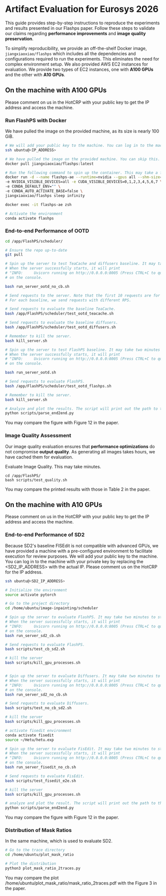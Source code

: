 # Artifact Evaluation for Eurosys 2026
This guide provides step-by-step instructions to reproduce the experiments and results presented in our Flashps paper. Follow these steps to validate our claims regarding **performance improvements** and **image quality preservation**.

To simplify reproducibility, we provide an off-the-shelf Docker image, `jiangxiaoxiao/flashps` which includes all the dependencies and configurations required to run the experiments. This eliminates the need for complex environment setup. We also provided AWS EC2 instances for evaluation. 
We provide two types of EC2 instances, one with **A100 GPUs** and the other with **A10 GPUs**.

## On the machine with A100 GPUs
Please comment on us in the HotCRP with your public key to get the IP address and access the machine.

### Run FlashPS with Docker
We have pulled the image on the provided machine, as its size is nearly 100 GiB.
```bash
# We will add your public key to the machine. You can log in to the machine with your private key by replacing the <IP_ADDRESS> with the actual IP.
ssh ubuntu@<IP_ADDRESS>

# We have pulled the image on the provided machine. You can skip this. On your machine, you can pull the prebuilt Docker image with the following command.
docker pull jiangxiaoxiao/flashps:latest

# Run the following command to spin up the container. This may take a few minutes.
docker run -d --name flashps-ae --runtime=nvidia --gpus all --shm-size=16g \
-e NVIDIA_VISIBLE_DEVICES=all -e CUDA_VISIBLE_DEVICES=0,1,2,3,4,5,6,7 \
-e CONDA_DEFAULT_ENV="" \
-e CONDA_AUTO_ACTIVATE_BASE=false \
jiangxiaoxiao/flashps sleep infinity

docker exec -it flashps-ae zsh

# Activate the environment
conda activate flashps

```

### End-to-end Performance of OOTD
```bash
cd /app/FlashPS/scheduler/

# Ensure the repo up-to-date
git pull

# Spin up the server to test TeaCache and diffusers baseline. It may take two minutes to start the server.
# When the server successfully starts, it will print
# "INFO:     Uvicorn running on http://0.0.0.0:8005 (Press CTRL+C to quit)"
# on the console.

bash run_server_ootd_no_cb.sh

# Send requests to the server. Note that the first 10 requests are for warm-up purposes.
# For each baseline, we send requests with different RPS. 

# Send requests to evaluate the baseline TeaCache.
bash /app/FlashPS/scheduler/test_ootd_teacache.sh

# Send requests to evaluate the baseline diffusers.
bash /app/FlashPS/scheduler/test_ootd_diffusers.sh

# Remember to kill the server.
bash kill_server.sh

# Spin up the server to test FlashPS baseline. It may take two minutes to start the server.
# When the server successfully starts, it will print
# "INFO:     Uvicorn running on http://0.0.0.0:8005 (Press CTRL+C to quit)"
# on the console.

bash run_server_ootd.sh

# Send requests to evaluate FlashPS.
bash /app/FlashPS/scheduler/test_ootd_flashps.sh

# Remember to kill the server.
bash kill_server.sh

# Analyze and plot the results. The script will print out the path to the figure.
python scripts/parse_end2end.py

```
You may compare the figure with Figure 12 in the paper.

### Image Quality Assessment
Our image quality evaluation ensures that **performance optimizations** do not compromise **output quality**. 
As generating all images takes hours, we have cached them for evaluation.

Evaluate Image Quality. This may take minutes.
```
cd /app/FlashPS/
bash scripts/test_quality.sh 
```
You may compare the printed results with those in Table 2 in the paper.

## On the machine with A10 GPUs
Please comment on us in the HotCRP with your public key to get the IP address and access the machine.

### End-to-end Performance of SD2
Because SD2's baseline FISEdit is not compatible with advanced GPUs, we have provided a machine with a pre-configured environment to facilitate execution for review purposes.
We will add your public key to the machine. You can log in to the machine with your private key by replacing the <SD2_IP_ADDRESS> with the actual IP.
Please comment us on the HotCRP for the IP address.

```bash
ssh ubuntu@<SD2_IP_ADDRESS>
```


```bash
# Initialize the environment
source activate pytorch

# Go to the project directory
cd /home/ubuntu/image-inpainting/scheduler

# Spin up the server to evaluate FlashPS. It may take two minutes to start the server.
# When the server successfully starts, it will print
# "INFO:     Uvicorn running on http://0.0.0.0:8005 (Press CTRL+C to quit)"
# on the console.
bash run_server_sd2_cb.sh

# Send requests to evaluate FlashPS.
bash scripts/test_cb_sd2.sh

# kill the server
bash scripts/kill_gpu_processes.sh


# Spin up the server to evaluate Diffusers. It may take two minutes to start the server.
# When the server successfully starts, it will print
# "INFO:     Uvicorn running on http://0.0.0.0:8005 (Press CTRL+C to quit)"
# on the console.
bash run_server_sd2_no_cb.sh

# Send requests to evaluate Diffusers.
bash scripts/test_no_cb_sd2.sh

# kill the server
bash scripts/kill_gpu_processes.sh

# activate fisedit environment
conda activate fisedit
source ~/Hetu/hetu.exp

# Spin up the server to evaluate FisEdit. It may take two minutes to start the server.
# When the server successfully starts, it will print
# "INFO:     Uvicorn running on http://0.0.0.0:8005 (Press CTRL+C to quit)"
# on the console.
bash run_server_fisedit_no_cb.sh

# Send requests to evaluate FisEdit.
bash scripts/test_fisedit_e2e.sh

# kill the server
bash scripts/kill_gpu_processes.sh

# analyze and plot the result. The script will print out the path to the figure.
python scripts/parse_end2end.py 

```
You may compare the figure with Figure 12 in the paper.

### Distribution of Mask Ratios

In the same machine, which is used to evaluate SD2. 
```bash
# Go to the trace directory
cd /home/ubuntu/plot_mask_ratio

# Plot the distribution
python3 plot_mask_ratio_2traces.py
```
You may compare the plot /home/ubuntu/plot_mask_ratio/mask_ratio_2traces.pdf with the Figure 3 in the paper.
